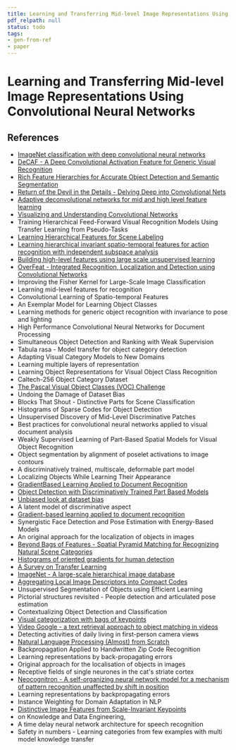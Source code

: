 ```yaml
---
title: Learning and Transferring Mid-level Image Representations Using Convolutional Neural Networks
pdf_relpath: null
status: todo
tags:
- gen-from-ref
- paper
---
```


# Learning and Transferring Mid-level Image Representations Using Convolutional Neural Networks

## References

- [ImageNet classification with deep convolutional neural networks](./imagenet-classification-with-deep-convolutional-neural-networks.md)
- [DeCAF - A Deep Convolutional Activation Feature for Generic Visual Recognition](./decaf-a-deep-convolutional-activation-feature-for-generic-visual-recognition.md)
- [Rich Feature Hierarchies for Accurate Object Detection and Semantic Segmentation](./rich-feature-hierarchies-for-accurate-object-detection-and-semantic-segmentation.md)
- [Return of the Devil in the Details - Delving Deep into Convolutional Nets](./return-of-the-devil-in-the-details-delving-deep-into-convolutional-nets.md)
- [Adaptive deconvolutional networks for mid and high level feature learning](./adaptive-deconvolutional-networks-for-mid-and-high-level-feature-learning.md)
- [Visualizing and Understanding Convolutional Networks](./visualizing-and-understanding-convolutional-networks.md)
- Training Hierarchical Feed-Forward Visual Recognition Models Using Transfer Learning from Pseudo-Tasks
- [Learning Hierarchical Features for Scene Labeling](./learning-hierarchical-features-for-scene-labeling.md)
- [Learning hierarchical invariant spatio-temporal features for action recognition with independent subspace analysis](./learning-hierarchical-invariant-spatio-temporal-features-for-action-recognition-with-independent-subspace-analysis.md)
- [Building high-level features using large scale unsupervised learning](./building-high-level-features-using-large-scale-unsupervised-learning.md)
- [OverFeat - Integrated Recognition, Localization and Detection using Convolutional Networks](./overfeat-integrated-recognition-localization-and-detection-using-convolutional-networks.md)
- Improving the Fisher Kernel for Large-Scale Image Classification
- Learning mid-level features for recognition
- Convolutional Learning of Spatio-temporal Features
- An Exemplar Model for Learning Object Classes
- Learning methods for generic object recognition with invariance to pose and lighting
- High Performance Convolutional Neural Networks for Document Processing
- Simultaneous Object Detection and Ranking with Weak Supervision
- Tabula rasa - Model transfer for object category detection
- Adapting Visual Category Models to New Domains
- Learning multiple layers of representation
- Learning Object Representations for Visual Object Class Recognition
- Caltech-256 Object Category Dataset
- [The Pascal Visual Object Classes (VOC) Challenge](./the-pascal-visual-object-classes-voc-challenge.md)
- Undoing the Damage of Dataset Bias
- Blocks That Shout - Distinctive Parts for Scene Classification
- Histograms of Sparse Codes for Object Detection
- Unsupervised Discovery of Mid-Level Discriminative Patches
- Best practices for convolutional neural networks applied to visual document analysis
- Weakly Supervised Learning of Part-Based Spatial Models for Visual Object Recognition
- Object segmentation by alignment of poselet activations to image contours
- A discriminatively trained, multiscale, deformable part model
- Localizing Objects While Learning Their Appearance
- [GradientBased Learning Applied to Document Recognition](./gradientbased-learning-applied-to-document-recognition.md)
- [Object Detection with Discriminatively Trained Part Based Models](./object-detection-with-discriminatively-trained-part-based-models.md)
- [Unbiased look at dataset bias](./unbiased-look-at-dataset-bias.md)
- A latent model of discriminative aspect
- [Gradient-based learning applied to document recognition](./gradient-based-learning-applied-to-document-recognition.md)
- Synergistic Face Detection and Pose Estimation with Energy-Based Models
- An original approach for the localization of objects in images
- [Beyond Bags of Features - Spatial Pyramid Matching for Recognizing Natural Scene Categories](./beyond-bags-of-features-spatial-pyramid-matching-for-recognizing-natural-scene-categories.md)
- [Histograms of oriented gradients for human detection](./histograms-of-oriented-gradients-for-human-detection.md)
- [A Survey on Transfer Learning](./a-survey-on-transfer-learning.md)
- [ImageNet - A large-scale hierarchical image database](./imagenet-a-large-scale-hierarchical-image-database.md)
- [Aggregating Local Image Descriptors into Compact Codes](./aggregating-local-image-descriptors-into-compact-codes.md)
- Unsupervised Segmentation of Objects using Efficient Learning
- Pictorial structures revisited - People detection and articulated pose estimation
- Contextualizing Object Detection and Classification
- [Visual categorization with bags of keypoints](./visual-categorization-with-bags-of-keypoints.md)
- [Video Google - a text retrieval approach to object matching in videos](./video-google-a-text-retrieval-approach-to-object-matching-in-videos.md)
- Detecting activities of daily living in first-person camera views
- [Natural Language Processing (Almost) from Scratch](./natural-language-processing-almost-from-scratch.md)
- Backpropagation Applied to Handwritten Zip Code Recognition
- Learning representations by back-propagating errors
- Original approach for the localisation of objects in images
- Receptive fields of single neurones in the cat's striate cortex
- [Neocognitron - A self-organizing neural network model for a mechanism of pattern recognition unaffected by shift in position](./neocognitron-a-self-organizing-neural-network-model-for-a-mechanism-of-pattern-recognition-unaffected-by-shift-in-position.md)
- Learning representations by backpropagating errors
- Instance Weighting for Domain Adaptation in NLP
- [Distinctive Image Features from Scale-Invariant Keypoints](./distinctive-image-features-from-scale-invariant-keypoints.md)
- on Knowledge and Data Engineering,
- A time delay neural network architecture for speech recognition
- Safety in numbers - Learning categories from few examples with multi model knowledge transfer
